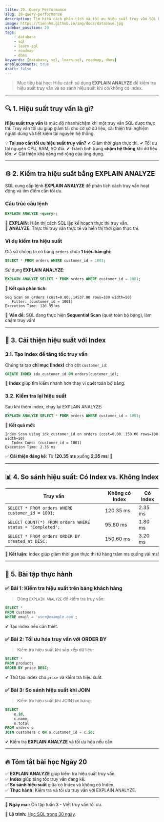 ```yaml
---
title: 20. Query Performance
slug: 20-query-performance
description: Tìm hiểu cách phân tích và tối ưu hiệu suất truy vấn SQL bằng EXPLAIN ANALYZE.
image: https://tiennhm.github.io/img/docs/database.jpg
sidebar_position: 20
tags:
    - database
    - sql
    - learn-sql
    - roadmap
    - dbms
keywords: [database, sql, learn-sql, roadmap, dbms]
enableComments: true
draft: false
---
```


> Mục tiêu bài học: Hiểu cách sử dụng **EXPLAIN ANALYZE** để kiểm tra hiệu suất truy vấn và so sánh hiệu suất khi có/không có index.

---

## 🔍 **1. Hiệu suất truy vấn là gì?**
**Hiệu suất truy vấn** là mức độ nhanh/chậm khi một truy vấn SQL được thực thi. Truy vấn tối ưu giúp giảm tải cho cơ sở dữ liệu, cải thiện trải nghiệm người dùng và tiết kiệm tài nguyên hệ thống.

💡 **Tại sao cần tối ưu hiệu suất truy vấn?**
✔ Giảm thời gian thực thi.
✔ Tối ưu tài nguyên CPU, RAM, I/O đĩa.
✔ Tránh tình trạng **chậm hệ thống** khi dữ liệu lớn.
✔ Cải thiện khả năng mở rộng của ứng dụng.

---

## ⚙️ **2. Kiểm tra hiệu suất bằng EXPLAIN ANALYZE**
SQL cung cấp lệnh **EXPLAIN ANALYZE** để phân tích cách truy vấn hoạt động và tìm điểm cần tối ưu.

### **Cấu trúc câu lệnh**
```sql
EXPLAIN ANALYZE <query>;
```
🔹 **EXPLAIN**: Hiển thị cách SQL lập kế hoạch thực thi truy vấn.  
🔹 **ANALYZE**: Thực thi truy vấn thực tế và hiển thị thời gian thực thi.

### **Ví dụ kiểm tra hiệu suất**
Giả sử chúng ta có bảng `orders` chứa **1 triệu bản ghi**:
```sql
SELECT * FROM orders WHERE customer_id = 1001;
```
Sử dụng **EXPLAIN ANALYZE**:
```sql
EXPLAIN ANALYZE SELECT * FROM orders WHERE customer_id = 1001;
```
📌 **Kết quả phân tích:**
```plaintext
Seq Scan on orders (cost=0.00..14537.00 rows=100 width=50)
   Filter: (customer_id = 1001)
Execution Time: 120.35 ms
```
🚨 **Vấn đề:** SQL đang thực hiện **Sequential Scan** (quét toàn bộ bảng), làm chậm truy vấn!

---

## 🚀 **3. Cải thiện hiệu suất với Index**
### **3.1. Tạo Index để tăng tốc truy vấn**
Chúng ta tạo **chỉ mục (Index)** cho cột `customer_id`:
```sql
CREATE INDEX idx_customer_id ON orders(customer_id);
```

🔹 **Index** giúp tìm kiếm nhanh hơn thay vì quét toàn bộ bảng.

### **3.2. Kiểm tra lại hiệu suất**
Sau khi thêm index, chạy lại EXPLAIN ANALYZE:
```sql
EXPLAIN ANALYZE SELECT * FROM orders WHERE customer_id = 1001;
```

📌 **Kết quả mới:**
```plaintext
Index Scan using idx_customer_id on orders (cost=0.00..150.00 rows=100 width=50)
   Index Cond: (customer_id = 1001)
Execution Time: 2.35 ms
```
✅ **Cải thiện đáng kể**: Từ **120.35 ms** xuống **2.35 ms**! 🚀

---

## 📊 **4. So sánh hiệu suất: Có Index vs. Không Index**

| Truy vấn                                                  | Không có Index | Có Index |
|-----------------------------------------------------------|----------------|----------|
| `SELECT * FROM orders WHERE customer_id = 1001;`          | 120.35 ms      | 2.35 ms  |
| `SELECT COUNT(*) FROM orders WHERE status = 'Completed';` | 95.80 ms       | 1.80 ms  |
| `SELECT * FROM orders ORDER BY created_at DESC;`          | 150.60 ms      | 3.20 ms  |

📌 **Kết luận:** Index giúp giảm thời gian thực thi từ hàng trăm ms xuống vài ms!

---

## 🎯 **5. Bài tập thực hành**

### ✅ **Bài 1: Kiểm tra hiệu suất trên bảng khách hàng**
> Dùng `EXPLAIN ANALYZE` để kiểm tra truy vấn:
```sql
SELECT * 
FROM customers 
WHERE email = 'user@example.com';
```
✔ Tạo index nếu cần thiết.

### ✅ **Bài 2: Tối ưu hóa truy vấn với ORDER BY**
> Kiểm tra hiệu suất khi sắp xếp dữ liệu:
```sql
SELECT * 
FROM products 
ORDER BY price DESC;
```
✔ Thử tạo index cho `price` và kiểm tra hiệu suất.

### ✅ **Bài 3: So sánh hiệu suất khi JOIN**
> Kiểm tra hiệu suất khi JOIN hai bảng:
```sql
SELECT 
    o.id, 
    c.name, 
    o.total 
FROM orders o 
JOIN customers c ON o.customer_id = c.id;
```
✔ Kiểm tra **EXPLAIN ANALYZE** và tối ưu hóa nếu cần.

---

## 🔥 **Tóm tắt bài học Ngày 20**
✅ **EXPLAIN ANALYZE** giúp kiểm tra hiệu suất truy vấn.  
✅ **Index** giúp tăng tốc truy vấn đáng kể.  
✅ **So sánh hiệu suất** giữa có Index và không có Index.  
✅ **Thực hành:** Kiểm tra và tối ưu truy vấn với EXPLAIN ANALYZE.  

---

🚀 **Ngày mai:** Ôn tập tuần 3 - Viết truy vấn tối ưu.

📌 **Lộ trình:** [Học SQL trong 30 ngày](00.%2030-Day%20SQL%20Learning%20Roadmap.md).

